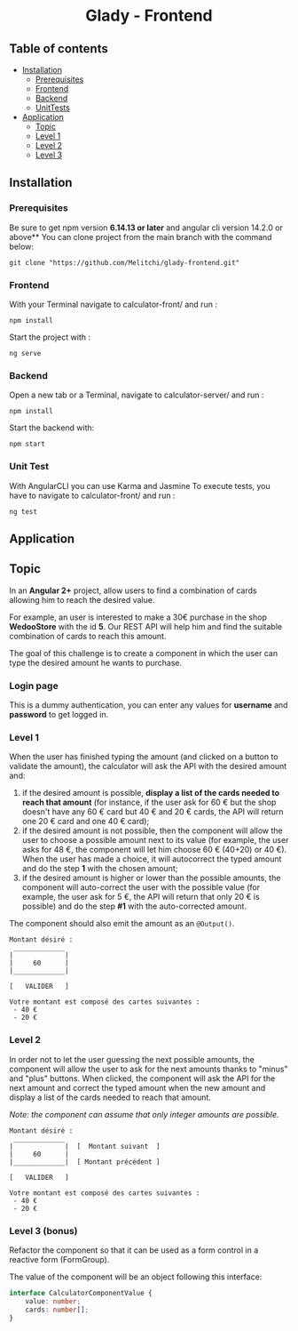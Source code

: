 <h1 align="center">
  <br>
      Glady - Frontend
  <br>
</h1>

## Table of contents

  * [Installation](#installation)
     * [Prerequisites](#prerequisites)
     * [Frontend](#frontend)
     * [Backend](#backend)
     * [UnitTests](#unit-test)
  * [Application](#application)
    * [Topic](#topic)
    * [Level 1](#level-1)
    * [Level 2](#level-2)
    * [Level 3](#level-3-bonus)




<h2 id="installation">Installation</h2>

### Prerequisites

Be sure to get npm version **6.14.13 or later** and angular cli version 14.2.0 or above**
You can clone project from the main branch with the command below:

```
git clone "https://github.com/Melitchi/glady-frontend.git"
```

### Frontend


With your Terminal navigate to calculator-front/ and run :

```
npm install
```

Start the project with :
```
ng serve
```

### Backend

Open a new tab or a Terminal, navigate to calculator-server/ and run :
```
npm install 
```

Start the backend with:
```
npm start
```

### Unit Test

With AngularCLI you can use Karma and Jasmine
To execute tests, you have to navigate to calculator-front/ and run :
```
ng test
```

<h2 id="application">Application</h2>

## Topic

In an **Angular 2+** project, allow users to find a combination of cards allowing him to reach the desired value.

For example, an user is interested to make a 30€ purchase in the shop **WedooStore** with the id **5**.
Our REST API will help him and find the suitable combination of cards to reach this amount.

The goal of this challenge is to create a component in which the user can type the desired amount he wants to
purchase. 

### Login page
This is a dummy authentication, you can enter any values for **username** and **password** to get logged in.

### Level 1

When the user has finished typing the amount (and clicked on a button to validate the amount), the calculator
will ask the API with the desired amount and:

1. if the desired amount is possible, **display a list of the cards needed to reach that amount** (for instance, if the 
user ask for 60 € but the shop doesn't have any 60 € card but 40 € and 20 € cards, the API will return one 20 € card 
and one 40 € card);
2. if the desired amount is not possible, then the component will allow the user to choose a possible amount
next to its value (for example, the user asks for 48 €, the component will let him choose 60 € (40+20) or 40 €).
When the user has made a choice, it will autocorrect the typed amount and do the step **1** with the chosen amount;
3. if the desired amount is higher or lower than the possible amounts, the component will auto-correct the user
with the possible value (for example, the user ask for 5 €, the API will return that only 20 € is possible) and 
do the step **#1** with the auto-corrected amount. 

The component should also emit the amount as an `@Output()`.


```
Montant désiré :
 _____________
|             |  
|     60      |
|_____________|

[   VALIDER   ]

Votre montant est composé des cartes suivantes :
 - 40 €
 - 20 €

```

### Level 2

In order not to let the user guessing the next possible amounts, the component will allow the user to ask for the next
amounts thanks to "minus" and "plus" buttons. When clicked, the component will ask the API for the next amount and correct
the typed amount when the new amount and display a list of the cards needed to reach that amount.

*Note: the component can assume that only integer amounts are possible.*

```
Montant désiré :
 _____________
|             |  [  Montant suivant  ]
|     60      |
|_____________|  [ Montant précédent ]

[   VALIDER   ]

Votre montant est composé des cartes suivantes :
 - 40 €
 - 20 €

```

### Level 3 (bonus)

Refactor the component so that it can be used as a form control in a reactive form (FormGroup).

The value of the component will be an object following this interface:
```typescript
interface CalculatorComponentValue {
    value: number;
    cards: number[];
}
```
